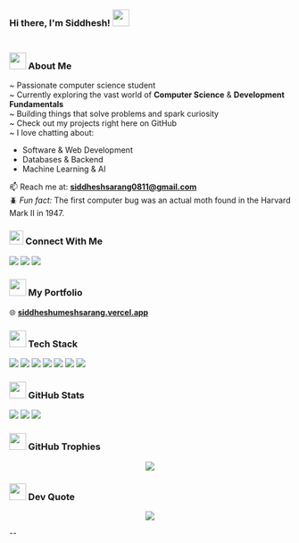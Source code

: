 ### Hi there, I'm Siddhesh! <img src="https://emojis.slackmojis.com/emojis/images/1536351075/4594/blob-wave.gif" width="30" /> <br/><br/>


### <img src="https://emojis.slackmojis.com/emojis/images/1643514389/3643/cool-doge.gif" width="30" /> About Me

~ Passionate computer science student <br/>
~ Currently exploring the vast world of **Computer Science** & **Development Fundamentals** <br/>
~ Building things that solve problems and spark curiosity  
~ Check out my projects right here on GitHub  
~ I love chatting about:
- Software & Web Development  
- Databases & Backend  
- Machine Learning & AI  

📫 Reach me at: **siddheshsarang0811@gmail.com**  
🪲 *Fun fact:* The first computer bug was an actual moth found in the Harvard Mark II in 1947.



### <img src="https://emojis.slackmojis.com/emojis/images/1643515208/12261/earth-globe.gif?1643515208" width="25"/> Connect With Me

<p align="left">
  <a href="https://instagram.com/iamsid08"><img src="https://img.shields.io/badge/Instagram-%23E4405F?style=for-the-badge&logo=instagram&logoColor=white" /></a>
  <a href="https://linkedin.com/in/siddhesh-sarang-3a060a2a2"><img src="https://img.shields.io/badge/LinkedIn-%230077B5?style=for-the-badge&logo=linkedin&logoColor=white" /></a>
  <a href="https://x.com/iamsid08_"><img src="https://img.shields.io/badge/X-black?style=for-the-badge&logo=X&logoColor=white" /></a>
</p>



### <img src="https://emojis.slackmojis.com/emojis/images/1699659569/74744/huh.gif?1699659569" width="30"/> My Portfolio

🌐 [**siddheshumeshsarang.vercel.app**](https://siddheshumeshsarang.vercel.app)


### <img src="https://emojis.slackmojis.com/emojis/images/1643514620/6248/dumpster-fire.gif?1643514620" width="30"/> Tech Stack

<p align="left">
  <img src="https://img.shields.io/badge/JavaScript-%23323330?style=for-the-badge&logo=javascript&logoColor=%23F7DF1E" />
  <img src="https://img.shields.io/badge/React-%2320232a?style=for-the-badge&logo=react&logoColor=%2361DAFB" />
  <img src="https://img.shields.io/badge/Vercel-%23000000?style=for-the-badge&logo=vercel&logoColor=white" />
  <img src="https://img.shields.io/badge/MySQL-4479A1?style=for-the-badge&logo=mysql&logoColor=white" />
  <img src="https://img.shields.io/badge/C++-%2300599C?style=for-the-badge&logo=c%2B%2B&logoColor=white" />
  <img src="https://img.shields.io/badge/Git-%23F05033?style=for-the-badge&logo=git&logoColor=white" />
  <img src="https://img.shields.io/badge/Docker-%230db7ed?style=for-the-badge&logo=docker&logoColor=white" />
</p>



### <img src="https://emojis.slackmojis.com/emojis/images/1643514843/8559/this_is_fine.gif?1643514843" width="30"/> GitHub Stats

<p align="left">
  <img src="https://github-readme-stats.vercel.app/api?username=SIDDHESHUMESHSARANG&theme=github_dark&hide_border=true&include_all_commits=true&count_private=true" />
  <img src="https://github-readme-streak-stats.herokuapp.com/?user=SIDDHESHUMESHSARANG&theme=github_dark&hide_border=true" />
  <img src="https://github-readme-stats.vercel.app/api/top-langs/?username=SIDDHESHUMESHSARANG&theme=github_dark&hide_border=true&layout=compact" />
</p>



### <img src="https://emojis.slackmojis.com/emojis/images/1694915491/69089/pizza-trophy.png?1694915491" width="30"/> GitHub Trophies

<p align="center">
  <img src="https://github-profile-trophy.vercel.app/?username=SIDDHESHUMESHSARANG&theme=radical&no-frame=true&no-bg=false&margin-w=8" />
</p>


### <img src="https://emojis.slackmojis.com/emojis/images/1643515270/12920/air_quotes.gif?1643515270" width="30"/> Dev Quote

<p align="center">
  <img src="https://quotes-github-readme.vercel.app/api?type=vertical&theme=merko" />
</p>

--

<!-- Designed with ❤️ and markdown magic -->
